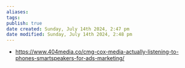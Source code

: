 ```yaml
---
aliases: 
tags: 
publish: true
date created: Sunday, July 14th 2024, 2:47 pm
date modified: Sunday, July 14th 2024, 2:48 pm
---
```


- https://www.404media.co/cmg-cox-media-actually-listening-to-phones-smartspeakers-for-ads-marketing/
